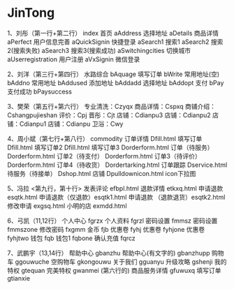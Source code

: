 # JinTong
1、刘彤（第一行+第二行）
    index   首页
    aAddress    选择地址
    aDetails    商品详情
    aPerfect    用户信息完善 
    aQuickSignin    快捷登录
    aSearch1    搜索1
    aSearch2    搜索2(搜索失败)
    aSearch3    搜索3(搜索成功)
    aSwitchingcities    切换城市
    aUserregistration   用户注册
    aVxSignin   微信登录

2、刘洋（第三行+第四行）
    水路综合 bAquage
    填写订单 bWrite
    常用地址(空) bAddno
    常用地址 bAddused
    添加地址 bAddadd
    选择地址 bAddopt
    支付 bPay
    支付成功 bPaysuccess

3、樊荣（第五行+第六行）
    专业清洗：Czyqx
    商品详情：Cspxq
    商铺介绍：Cshangpujieshan
    评价：Cpj
    晋彤：Cjt
    店铺：Cdianpu3
    店铺：Cdianpu2
    店铺：Cdianpu1
    店铺：Cdianpu
    卫浴：Cwy

4、周小斌（第七行+第八行）
    commodity 订单详情
    Dfill.html 填写订单
    Dfill.html 填写订单2
    Dfill.html 填写订单3
    Dorderform.html 订单（待服务）
    Dorderform.html 订单2（待支付）
    Dorderform.html 订单3（待评价）
    Dorderform.html 订单4（待收货）
    Dordertarking.html 订单跟踪
    Dservice.html 待服务（待接单）
    Dshop.html 店铺
    Dpulldownicon.html  icon下拉图

5、冯拉   <第九行，第十行>
    发表评论 efbpl.html
    退款详情 etkxq.html
    申请退款 esqtk.html
    申请退款（仅退款）esqtk1.html
    申请退款 （退款退货）esqtk2.html
    修改申请 exgsq.html
    小明的店 exmdd.html

6、弓凯（11,12行）
    个人中心 fgrzx
    个人资料 fgrzl
    密码设置 fmmsz
    密码设置 fmmszone
    修改密码 fxgmm
    金币 fjb
    优惠卷 fyhj
    优惠卷 fyhjone
    优惠卷 fyhjtwo
    钱包 fqb
    钱包1 fqbone
    确认充值 fqrcz

7、武鹏宇（13,14行）
    帮助中心 gbanzhu
    帮助中心(有文字的) gbanzhupp
    购物车 ggouwuche
    空购物车 gkongouwu
    关于我们 gguanyu
    升级攻略 gshenji
    我的特权 gtequan
    完美特权 gwanmei
(第六行的)
    商品服务详情 gfuwuxq
    填写订单 gtianxie
